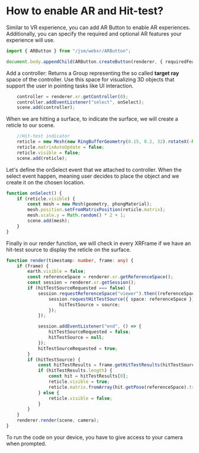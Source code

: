 # How to enable AR and Hit-test?

Similar to VR experience, you can add AR Button to enable AR experiences. Additionally, you can specify the required and optional AR features your experience will use.

```typescript
import { ARButton } from "/jsm/webxr/ARButton";

document.body.appendChild(ARButton.createButton(renderer, { requiredFeatures: ["hit-test"] }));
```

Add a controller:  Returns a Group representing the so called **target ray** space of the controller. Use this space for visualizing 3D objects that support the user in pointing tasks like UI interaction.

```typescript
	controller = renderer.xr.getController(0);
	controller.addEventListener("select", onSelect);
	scene.add(controller);
```

When we are hitting a surface, to indicate the surface, we will create a reticle to our scene.

```typescript
	//Hit-test indicator
	reticle = new Mesh(new RingBufferGeometry(0.15, 0.2, 32).rotateX(-Math.PI / 2), new MeshBasicMaterial());
	reticle.matrixAutoUpdate = false;
	reticle.visible = false;
	scene.add(reticle);
```

Let's define the onSelect event that we attached to controller. When the select event happen, meaning user decides to place the object and we create it on the chosen location.

```typescript
function onSelect() {
	if (reticle.visible) {
		const mesh = new Mesh(geometry, phongMaterial);
		mesh.position.setFromMatrixPosition(reticle.matrix);
		mesh.scale.y = Math.random() * 2 + 1;
		scene.add(mesh);
	}
}
```

Finally in our render function, we will check in every XRFrame if we have an hit-test source to display the reticle on the surface. 

```typescript
function render(timestamp: number, frame: any) {
	if (frame) {
		earth.visible = false;
		const referenceSpace = renderer.xr.getReferenceSpace();
		const session = renderer.xr.getSession();
		if (hitTestSourceRequested === false) {
			session.requestReferenceSpace("viewer").then((referenceSpace) => {
				session.requestHitTestSource({ space: referenceSpace }).then((source) => {
					hitTestSource = source;
				});
			});

			session.addEventListener("end", () => {
				hitTestSourceRequested = false;
				hitTestSource = null;
			});
			hitTestSourceRequested = true;
		}
		if (hitTestSource) {
			const hitTestResults = frame.getHitTestResults(hitTestSource);
			if (hitTestResults.length) {
				const hit = hitTestResults[0];
				reticle.visible = true;
				reticle.matrix.fromArray(hit.getPose(referenceSpace).transform.matrix);
			} else {
				reticle.visible = false;
			}
		}
	}
	renderer.render(scene, camera);
}

```

To run the code on your device, you have to give access to your camera when prompted.

